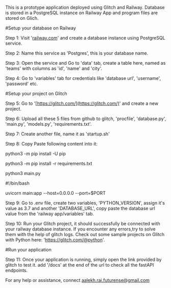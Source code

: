 This is a prototype application deployed using Glitch and Railway. Database is stored in a PostgreSQL instance on Railway App and program files are stored on Glich.

#Setup your database on Railway

Step 1: Visit '[railway.com](https://railway.com/)' and create a database instance using PostgreSQL service.

Step 2: Name this service as 'Postgres', this is your database name.

Step 3: Open the service and Go to 'data' tab, create a table here, named as 'teams' with columns as 'id', 'name' and 'city'.

Step 4: Go to 'variables' tab for credentials like 'database url', 'username', 'password' etc.

#Setup your project on Glitch

Step 5: Go to '[https://glitch.com/](https://glitch.com/)' and create a new project.

Step 6: Upload all these 5 files from github to glitch, 'procfile', 'database.py', 'main.py', 'models.py', 'requirements.txt'.

Step 7: Create another file, name it as 'startup.sh'

Step 8: Copy Paste following content into it:

python3 -m pip install -U pip

python3 -m pip install -r requirements.txt

python3 main.py

#!/bin/bash

uvicorn main:app --host=0.0.0.0 --port=$PORT

Step 9: Go to .env file, create two variables, 'PYTHON_VERSION', assign it's value as 3.7 and another 'DATABASE_URL', copy paste the database url value from the 'railway app/variables' tab.

Step 10: Run your Glitch project, it should successfully be connected with your railway database instance. If you encounter any errors,try to solve them with the help of glitch logs. Check out some sample projects on Glitch with Python here: 'https://glitch.com/@python'.

#Run your application

Step 11: Once your application is running, simply open the link provided by glitch to test it. add '/docs' at the end of the url to check all the fastAPI endpoints.

For any help or assistance, connect aalekh.rai.futurense@gmail.com
